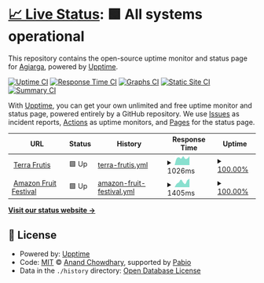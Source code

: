 # [📈 Live Status](https://Agiarga.github.io/tf-upptime): <!--live status--> **🟩 All systems operational**

This repository contains the open-source uptime monitor and status page for [Agiarga](https://Agiarga.github.io/tf-upptime), powered by [Upptime](https://github.com/upptime/upptime).

[![Uptime CI](https://github.com/Agiarga/tf-upptime/workflows/Uptime%20CI/badge.svg)](https://github.com/Agiarga/tf-upptime/actions?query=workflow%3A%22Uptime+CI%22)
[![Response Time CI](https://github.com/Agiarga/tf-upptime/workflows/Response%20Time%20CI/badge.svg)](https://github.com/Agiarga/tf-upptime/actions?query=workflow%3A%22Response+Time+CI%22)
[![Graphs CI](https://github.com/Agiarga/tf-upptime/workflows/Graphs%20CI/badge.svg)](https://github.com/Agiarga/tf-upptime/actions?query=workflow%3A%22Graphs+CI%22)
[![Static Site CI](https://github.com/Agiarga/tf-upptime/workflows/Static%20Site%20CI/badge.svg)](https://github.com/Agiarga/tf-upptime/actions?query=workflow%3A%22Static+Site+CI%22)
[![Summary CI](https://github.com/Agiarga/tf-upptime/workflows/Summary%20CI/badge.svg)](https://github.com/Agiarga/tf-upptime/actions?query=workflow%3A%22Summary+CI%22)

With [Upptime](https://upptime.js.org), you can get your own unlimited and free uptime monitor and status page, powered entirely by a GitHub repository. We use [Issues](https://github.com/Agiarga/tf-upptime/issues) as incident reports, [Actions](https://github.com/Agiarga/tf-upptime/actions) as uptime monitors, and [Pages](https://Agiarga.github.io/tf-upptime) for the status page.

<!--start: status pages-->
<!-- This summary is generated by Upptime (https://github.com/upptime/upptime) -->
<!-- Do not edit this manually, your changes will be overwritten -->
<!-- prettier-ignore -->
| URL | Status | History | Response Time | Uptime |
| --- | ------ | ------- | ------------- | ------ |
| <img alt="" src="https://icons.duckduckgo.com/ip3/www.terrafrutis.com.ico" height="13"> [Terra Frutis](https://www.terrafrutis.com) | 🟩 Up | [terra-frutis.yml](https://github.com/Terra-Frutis/upptime/commits/HEAD/history/terra-frutis.yml) | <details><summary><img alt="Response time graph" src="./graphs/terra-frutis/response-time-week.png" height="20"> 1026ms</summary><br><a href="https://status.amazonfruitfestival.com/history/terra-frutis"><img alt="Response time 977" src="https://img.shields.io/endpoint?url=https%3A%2F%2Fraw.githubusercontent.com%2FTerra-Frutis%2Fupptime%2FHEAD%2Fapi%2Fterra-frutis%2Fresponse-time.json"></a><br><a href="https://status.amazonfruitfestival.com/history/terra-frutis"><img alt="24-hour response time 963" src="https://img.shields.io/endpoint?url=https%3A%2F%2Fraw.githubusercontent.com%2FTerra-Frutis%2Fupptime%2FHEAD%2Fapi%2Fterra-frutis%2Fresponse-time-day.json"></a><br><a href="https://status.amazonfruitfestival.com/history/terra-frutis"><img alt="7-day response time 1026" src="https://img.shields.io/endpoint?url=https%3A%2F%2Fraw.githubusercontent.com%2FTerra-Frutis%2Fupptime%2FHEAD%2Fapi%2Fterra-frutis%2Fresponse-time-week.json"></a><br><a href="https://status.amazonfruitfestival.com/history/terra-frutis"><img alt="30-day response time 967" src="https://img.shields.io/endpoint?url=https%3A%2F%2Fraw.githubusercontent.com%2FTerra-Frutis%2Fupptime%2FHEAD%2Fapi%2Fterra-frutis%2Fresponse-time-month.json"></a><br><a href="https://status.amazonfruitfestival.com/history/terra-frutis"><img alt="1-year response time 977" src="https://img.shields.io/endpoint?url=https%3A%2F%2Fraw.githubusercontent.com%2FTerra-Frutis%2Fupptime%2FHEAD%2Fapi%2Fterra-frutis%2Fresponse-time-year.json"></a></details> | <details><summary><a href="https://status.amazonfruitfestival.com/history/terra-frutis">100.00%</a></summary><a href="https://status.amazonfruitfestival.com/history/terra-frutis"><img alt="All-time uptime 99.98%" src="https://img.shields.io/endpoint?url=https%3A%2F%2Fraw.githubusercontent.com%2FTerra-Frutis%2Fupptime%2FHEAD%2Fapi%2Fterra-frutis%2Fuptime.json"></a><br><a href="https://status.amazonfruitfestival.com/history/terra-frutis"><img alt="24-hour uptime 100.00%" src="https://img.shields.io/endpoint?url=https%3A%2F%2Fraw.githubusercontent.com%2FTerra-Frutis%2Fupptime%2FHEAD%2Fapi%2Fterra-frutis%2Fuptime-day.json"></a><br><a href="https://status.amazonfruitfestival.com/history/terra-frutis"><img alt="7-day uptime 100.00%" src="https://img.shields.io/endpoint?url=https%3A%2F%2Fraw.githubusercontent.com%2FTerra-Frutis%2Fupptime%2FHEAD%2Fapi%2Fterra-frutis%2Fuptime-week.json"></a><br><a href="https://status.amazonfruitfestival.com/history/terra-frutis"><img alt="30-day uptime 100.00%" src="https://img.shields.io/endpoint?url=https%3A%2F%2Fraw.githubusercontent.com%2FTerra-Frutis%2Fupptime%2FHEAD%2Fapi%2Fterra-frutis%2Fuptime-month.json"></a><br><a href="https://status.amazonfruitfestival.com/history/terra-frutis"><img alt="1-year uptime 99.98%" src="https://img.shields.io/endpoint?url=https%3A%2F%2Fraw.githubusercontent.com%2FTerra-Frutis%2Fupptime%2FHEAD%2Fapi%2Fterra-frutis%2Fuptime-year.json"></a></details>
| <img alt="" src="https://icons.duckduckgo.com/ip3/www.amazonfruitfestival.com.ico" height="13"> [Amazon Fruit Festival](https://www.amazonfruitfestival.com/) | 🟩 Up | [amazon-fruit-festival.yml](https://github.com/Terra-Frutis/upptime/commits/HEAD/history/amazon-fruit-festival.yml) | <details><summary><img alt="Response time graph" src="./graphs/amazon-fruit-festival/response-time-week.png" height="20"> 1405ms</summary><br><a href="https://status.amazonfruitfestival.com/history/amazon-fruit-festival"><img alt="Response time 1201" src="https://img.shields.io/endpoint?url=https%3A%2F%2Fraw.githubusercontent.com%2FTerra-Frutis%2Fupptime%2FHEAD%2Fapi%2Famazon-fruit-festival%2Fresponse-time.json"></a><br><a href="https://status.amazonfruitfestival.com/history/amazon-fruit-festival"><img alt="24-hour response time 940" src="https://img.shields.io/endpoint?url=https%3A%2F%2Fraw.githubusercontent.com%2FTerra-Frutis%2Fupptime%2FHEAD%2Fapi%2Famazon-fruit-festival%2Fresponse-time-day.json"></a><br><a href="https://status.amazonfruitfestival.com/history/amazon-fruit-festival"><img alt="7-day response time 1405" src="https://img.shields.io/endpoint?url=https%3A%2F%2Fraw.githubusercontent.com%2FTerra-Frutis%2Fupptime%2FHEAD%2Fapi%2Famazon-fruit-festival%2Fresponse-time-week.json"></a><br><a href="https://status.amazonfruitfestival.com/history/amazon-fruit-festival"><img alt="30-day response time 1369" src="https://img.shields.io/endpoint?url=https%3A%2F%2Fraw.githubusercontent.com%2FTerra-Frutis%2Fupptime%2FHEAD%2Fapi%2Famazon-fruit-festival%2Fresponse-time-month.json"></a><br><a href="https://status.amazonfruitfestival.com/history/amazon-fruit-festival"><img alt="1-year response time 1201" src="https://img.shields.io/endpoint?url=https%3A%2F%2Fraw.githubusercontent.com%2FTerra-Frutis%2Fupptime%2FHEAD%2Fapi%2Famazon-fruit-festival%2Fresponse-time-year.json"></a></details> | <details><summary><a href="https://status.amazonfruitfestival.com/history/amazon-fruit-festival">100.00%</a></summary><a href="https://status.amazonfruitfestival.com/history/amazon-fruit-festival"><img alt="All-time uptime 99.98%" src="https://img.shields.io/endpoint?url=https%3A%2F%2Fraw.githubusercontent.com%2FTerra-Frutis%2Fupptime%2FHEAD%2Fapi%2Famazon-fruit-festival%2Fuptime.json"></a><br><a href="https://status.amazonfruitfestival.com/history/amazon-fruit-festival"><img alt="24-hour uptime 100.00%" src="https://img.shields.io/endpoint?url=https%3A%2F%2Fraw.githubusercontent.com%2FTerra-Frutis%2Fupptime%2FHEAD%2Fapi%2Famazon-fruit-festival%2Fuptime-day.json"></a><br><a href="https://status.amazonfruitfestival.com/history/amazon-fruit-festival"><img alt="7-day uptime 100.00%" src="https://img.shields.io/endpoint?url=https%3A%2F%2Fraw.githubusercontent.com%2FTerra-Frutis%2Fupptime%2FHEAD%2Fapi%2Famazon-fruit-festival%2Fuptime-week.json"></a><br><a href="https://status.amazonfruitfestival.com/history/amazon-fruit-festival"><img alt="30-day uptime 100.00%" src="https://img.shields.io/endpoint?url=https%3A%2F%2Fraw.githubusercontent.com%2FTerra-Frutis%2Fupptime%2FHEAD%2Fapi%2Famazon-fruit-festival%2Fuptime-month.json"></a><br><a href="https://status.amazonfruitfestival.com/history/amazon-fruit-festival"><img alt="1-year uptime 99.98%" src="https://img.shields.io/endpoint?url=https%3A%2F%2Fraw.githubusercontent.com%2FTerra-Frutis%2Fupptime%2FHEAD%2Fapi%2Famazon-fruit-festival%2Fuptime-year.json"></a></details>

<!--end: status pages-->

[**Visit our status website →**](https://Agiarga.github.io/tf-upptime)

## 📄 License

- Powered by: [Upptime](https://github.com/upptime/upptime)
- Code: [MIT](./LICENSE) © [Anand Chowdhary](https://anandchowdhary.com), supported by [Pabio](https://pabio.com)
- Data in the `./history` directory: [Open Database License](https://opendatacommons.org/licenses/odbl/1-0/)
